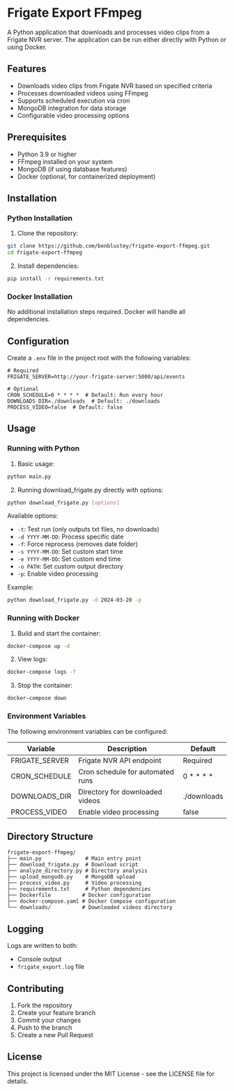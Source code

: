 # Frigate Export FFmpeg

A Python application that downloads and processes video clips from a Frigate NVR server. The application can be run either directly with Python or using Docker.

## Features

- Downloads video clips from Frigate NVR based on specified criteria
- Processes downloaded videos using FFmpeg
- Supports scheduled execution via cron
- MongoDB integration for data storage
- Configurable video processing options

## Prerequisites

- Python 3.9 or higher
- FFmpeg installed on your system
- MongoDB (if using database features)
- Docker (optional, for containerized deployment)

## Installation

### Python Installation

1. Clone the repository:
```bash
git clone https://github.com/benblustey/frigate-export-ffmpeg.git
cd frigate-export-ffmpeg
```

2. Install dependencies:
```bash
pip install -r requirements.txt
```

### Docker Installation

No additional installation steps required. Docker will handle all dependencies.

## Configuration

Create a `.env` file in the project root with the following variables:

```env
# Required
FRIGATE_SERVER=http://your-frigate-server:5000/api/events

# Optional
CRON_SCHEDULE=0 * * * *  # Default: Run every hour
DOWNLOADS_DIR=./downloads  # Default: ./downloads
PROCESS_VIDEO=false  # Default: false
```

## Usage

### Running with Python

1. Basic usage:
```bash
python main.py
```

2. Running download_frigate.py directly with options:
```bash
python download_frigate.py [options]
```

Available options:
- `-t`: Test run (only outputs txt files, no downloads)
- `-d YYYY-MM-DD`: Process specific date
- `-f`: Force reprocess (removes date folder)
- `-s YYYY-MM-DD`: Set custom start time
- `-e YYYY-MM-DD`: Set custom end time
- `-o PATH`: Set custom output directory
- `-p`: Enable video processing

Example:
```bash
python download_frigate.py -d 2024-03-20 -p
```

### Running with Docker

1. Build and start the container:
```bash
docker-compose up -d
```

2. View logs:
```bash
docker-compose logs -f
```

3. Stop the container:
```bash
docker-compose down
```

### Environment Variables

The following environment variables can be configured:

| Variable | Description | Default |
|----------|-------------|---------|
| FRIGATE_SERVER | Frigate NVR API endpoint | Required |
| CRON_SCHEDULE | Cron schedule for automated runs | 0 * * * * |
| DOWNLOADS_DIR | Directory for downloaded videos | ./downloads |
| PROCESS_VIDEO | Enable video processing | false |

## Directory Structure

```
frigate-export-ffmpeg/
├── main.py              # Main entry point
├── download_frigate.py  # Download script
├── analyze_directory.py # Directory analysis
├── upload_mongodb.py    # MongoDB upload
├── process_video.py     # Video processing
├── requirements.txt     # Python dependencies
├── Dockerfile          # Docker configuration
├── docker-compose.yaml # Docker Compose configuration
└── downloads/          # Downloaded videos directory
```

## Logging

Logs are written to both:
- Console output
- `frigate_export.log` file

## Contributing

1. Fork the repository
2. Create your feature branch
3. Commit your changes
4. Push to the branch
5. Create a new Pull Request

## License

This project is licensed under the MIT License - see the LICENSE file for details.
